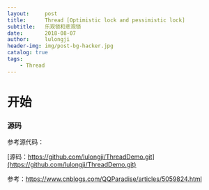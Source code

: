 ```yaml
---
layout:     post
title:      Thread [Optimistic lock and pessimistic lock]
subtitle:   乐观锁和悲观锁
date:       2018-08-07
author:     lulongji
header-img: img/post-bg-hacker.jpg
catalog: true
tags:
    - Thread
---
```


# 开始
 




### 源码
参考源代码：

[源码：https://github.com/lulongji/ThreadDemo.git](https://github.com/lulongji/ThreadDemo.git)

参考：https://www.cnblogs.com/QQParadise/articles/5059824.html